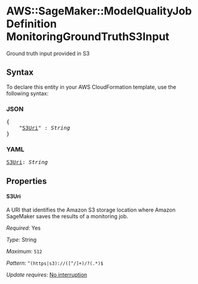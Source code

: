 # AWS::SageMaker::ModelQualityJobDefinition MonitoringGroundTruthS3Input

Ground truth input provided in S3 

## Syntax

To declare this entity in your AWS CloudFormation template, use the following syntax:

### JSON

<pre>
{
    "<a href="#s3uri" title="S3Uri">S3Uri</a>" : <i>String</i>
}
</pre>

### YAML

<pre>
<a href="#s3uri" title="S3Uri">S3Uri</a>: <i>String</i>
</pre>

## Properties

#### S3Uri

A URI that identifies the Amazon S3 storage location where Amazon SageMaker saves the results of a monitoring job.

_Required_: Yes

_Type_: String

_Maximum_: <code>512</code>

_Pattern_: <code>^(https|s3)://([^/]+)/?(.*)$</code>

_Update requires_: [No interruption](https://docs.aws.amazon.com/AWSCloudFormation/latest/UserGuide/using-cfn-updating-stacks-update-behaviors.html#update-no-interrupt)

